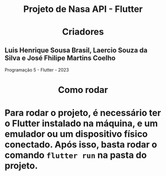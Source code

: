 <h1 align="center"> Projeto de Nasa API - Flutter</h1>
 
<h1 align="center">Criadores</h1>
<h2>Luis Henrique Sousa Brasil, Laercio Souza da Silva e José Fhilipe Martins Coelho </h2>

Programação 5 - Flutter - 2023


<h1 align="center"> Como rodar <h1>

Para rodar o projeto, é necessário ter o Flutter instalado na máquina, e um emulador ou um dispositivo físico conectado. Após isso, basta rodar o comando `flutter run` na pasta do projeto.
